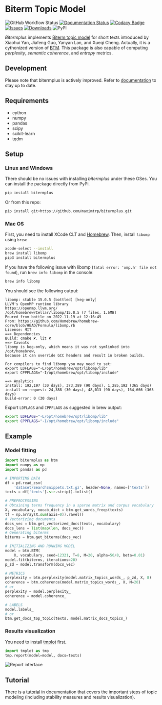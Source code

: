 # Biterm Topic Model

![GitHub Workflow Status](https://img.shields.io/github/actions/workflow/status/maximtrp/bitermplus/package-test.yml)
[![Documentation Status](https://readthedocs.org/projects/bitermplus/badge/?version=latest)](https://bitermplus.readthedocs.io/en/latest/?badge=latest)
[![Codacy Badge](https://app.codacy.com/project/badge/Grade/192b6a75449040ff868932a15ca28ce9)](https://www.codacy.com/gh/maximtrp/bitermplus/dashboard?utm_source=github.com&amp;utm_medium=referral&amp;utm_content=maximtrp/bitermplus&amp;utm_campaign=Badge_Grade)
[![Issues](https://img.shields.io/github/issues/maximtrp/bitermplus.svg)](https://github.com/maximtrp/bitermplus/issues)
[![Downloads](https://static.pepy.tech/badge/bitermplus)](https://pepy.tech/project/bitermplus)
![PyPI](https://img.shields.io/pypi/v/bitermplus)

*Bitermplus* implements [Biterm topic model](https://citeseerx.ist.psu.edu/viewdoc/download?doi=10.1.1.402.4032&rep=rep1&type=pdf) for short texts introduced by Xiaohui Yan, Jiafeng Guo, Yanyan Lan, and Xueqi Cheng. Actually, it is a cythonized version of [BTM](https://github.com/xiaohuiyan/BTM). This package is also capable of computing *perplexity*, *semantic coherence*, and *entropy* metrics.

## Development

Please note that bitermplus is actively improved.
Refer to [documentation](https://bitermplus.readthedocs.io) to stay up to date.

## Requirements

* cython
* numpy
* pandas
* scipy
* scikit-learn
* tqdm

## Setup

### Linux and Windows

There should be no issues with installing *bitermplus* under these OSes. You can install the package directly from PyPi.

```bash
pip install bitermplus
```

Or from this repo:

```bash
pip install git+https://github.com/maximtrp/bitermplus.git
```

### Mac OS

First, you need to install XCode CLT and [Homebrew](https://brew.sh).
Then, install `libomp` using `brew`:

```bash
xcode-select --install
brew install libomp
pip3 install bitermplus
```

If you have the following issue with libomp (`fatal error: 'omp.h' file not found`), run `brew info libomp` in the console:

```bash
brew info libomp
```

You should see the following output:

```
libomp: stable 15.0.5 (bottled) [keg-only]
LLVM's OpenMP runtime library
https://openmp.llvm.org/
/opt/homebrew/Cellar/libomp/15.0.5 (7 files, 1.6MB)
Poured from bottle on 2022-11-19 at 12:16:49
From: https://github.com/Homebrew/homebrew-core/blob/HEAD/Formula/libomp.rb
License: MIT
==> Dependencies
Build: cmake ✘, lit ✘
==> Caveats
libomp is keg-only, which means it was not symlinked into /opt/homebrew,
because it can override GCC headers and result in broken builds.

For compilers to find libomp you may need to set:
export LDFLAGS="-L/opt/homebrew/opt/libomp/lib"
export CPPFLAGS="-I/opt/homebrew/opt/libomp/include"

==> Analytics
install: 192,197 (30 days), 373,389 (90 days), 1,285,192 (365 days)
install-on-request: 24,388 (30 days), 48,013 (90 days), 164,666 (365 days)
build-error: 0 (30 days)
```

Export `LDFLAGS` and `CPPFLAGS` as suggested in brew output:

```bash
export LDFLAGS="-L/opt/homebrew/opt/libomp/lib"
export CPPFLAGS="-I/opt/homebrew/opt/libomp/include"
```

## Example

### Model fitting

```python
import bitermplus as btm
import numpy as np
import pandas as pd

# IMPORTING DATA
df = pd.read_csv(
    'dataset/SearchSnippets.txt.gz', header=None, names=['texts'])
texts = df['texts'].str.strip().tolist()

# PREPROCESSING
# Obtaining terms frequency in a sparse matrix and corpus vocabulary
X, vocabulary, vocab_dict = btm.get_words_freqs(texts)
tf = np.array(X.sum(axis=0)).ravel()
# Vectorizing documents
docs_vec = btm.get_vectorized_docs(texts, vocabulary)
docs_lens = list(map(len, docs_vec))
# Generating biterms
biterms = btm.get_biterms(docs_vec)

# INITIALIZING AND RUNNING MODEL
model = btm.BTM(
    X, vocabulary, seed=12321, T=8, M=20, alpha=50/8, beta=0.01)
model.fit(biterms, iterations=20)
p_zd = model.transform(docs_vec)

# METRICS
perplexity = btm.perplexity(model.matrix_topics_words_, p_zd, X, 8)
coherence = btm.coherence(model.matrix_topics_words_, X, M=20)
# or
perplexity = model.perplexity_
coherence = model.coherence_

# LABELS
model.labels_
# or
btm.get_docs_top_topic(texts, model.matrix_docs_topics_)
```

### Results visualization

You need to install [tmplot](https://github.com/maximtrp/tmplot) first.

```python
import tmplot as tmp
tmp.report(model=model, docs=texts)
```

![Report interface](images/topics_terms_plots.png)

## Tutorial

There is a [tutorial](https://bitermplus.readthedocs.io/en/latest/tutorial.html)
in documentation that covers the important steps of topic modeling (including
stability measures and results visualization).
